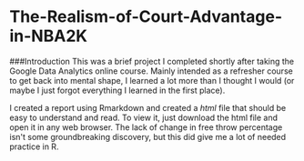 # The-Realism-of-Court-Advantage-in-NBA2K

###Introduction
This was a brief project I completed shortly after taking the Google Data Analytics online course. Mainly intended as a refresher course to get back into mental shape, I learned a lot more than I thought I would (or maybe I just forgot everything I learned in the first place). 

I created a report using Rmarkdown and created a *html* file that should be easy to understand and read. To view it, just download the html file and open it in any web browser. The lack of change in free throw percentage isn't some groundbreaking discovery, but this did give me a lot of needed practice in R.

